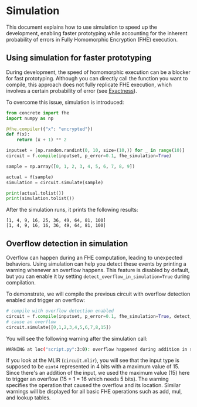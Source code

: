 # Simulation
This document explains how to use simulation to speed up the development, enabling faster prototyping while accounting for the inherent probability of errors in Fully Homomorphic Encryption (FHE) execution. 

## Using simulation for faster prototyping
During development, the speed of homomorphic execution can be a blocker for fast prototyping. Although you can directly call the function you want to compile, this approach does not fully replicate FHE execution, which involves a certain probability of error (see [Exactness](../core-features/table\_lookups.md#table-lookup-exactness)).

To overcome this issue, simulation is introduced:

```python
from concrete import fhe
import numpy as np

@fhe.compiler({"x": "encrypted"})
def f(x):
    return (x + 1) ** 2

inputset = [np.random.randint(0, 10, size=(10,)) for _ in range(10)]
circuit = f.compile(inputset, p_error=0.1, fhe_simulation=True)

sample = np.array([0, 1, 2, 3, 4, 5, 6, 7, 8, 9])

actual = f(sample)
simulation = circuit.simulate(sample)

print(actual.tolist())
print(simulation.tolist())
```

After the simulation runs, it prints the following results:

```
[1, 4, 9, 16, 25, 36, 49, 64, 81, 100]
[1, 4, 9, 16, 16, 36, 49, 64, 81, 100]
```

## Overflow detection in simulation

Overflow can happen during an FHE computation, leading to unexpected behaviors. Using simulation can help you detect these events by printing a warning whenever an overflow happens. This feature is disabled by default, but you can enable it by setting `detect_overflow_in_simulation=True` during compilation.

To demonstrate, we will compile the previous circuit with overflow detection enabled and trigger an overflow:

```python
# compile with overflow detection enabled
circuit = f.compile(inputset, p_error=0.1, fhe_simulation=True, detect_overflow_in_simulation=True)
# cause an overflow
circuit.simulate([0,1,2,3,4,5,6,7,8,15])
```

You will see the following warning after the simulation call:

```bash
WARNING at loc("script.py":3:0): overflow happened during addition in simulation
```

If you look at the MLIR (`circuit.mlir`), you will see that the input type is supposed to be `eint4` represented in 4 bits with a maximum value of 15. Since there's an addition of the input, we used the maximum value (15) here to trigger an overflow (15 + 1 = 16 which needs 5 bits). The warning specifies the operation that caused the overflow and its location. Similar warnings will be displayed for all basic FHE operations such as add, mul, and lookup tables.
